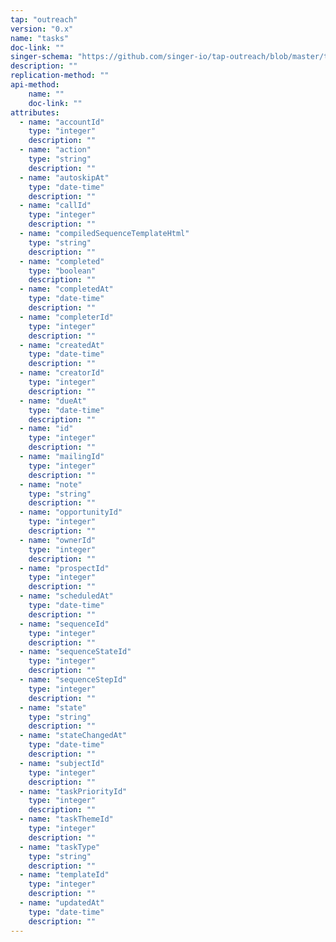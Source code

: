 ```yaml
---
tap: "outreach"
version: "0.x"
name: "tasks"
doc-link: ""
singer-schema: "https://github.com/singer-io/tap-outreach/blob/master/tap_outreach/schemas/tasks.json"
description: ""
replication-method: ""
api-method:
    name: ""
    doc-link: ""
attributes:
  - name: "accountId"
    type: "integer"
    description: ""
  - name: "action"
    type: "string"
    description: ""
  - name: "autoskipAt"
    type: "date-time"
    description: ""
  - name: "callId"
    type: "integer"
    description: ""
  - name: "compiledSequenceTemplateHtml"
    type: "string"
    description: ""
  - name: "completed"
    type: "boolean"
    description: ""
  - name: "completedAt"
    type: "date-time"
    description: ""
  - name: "completerId"
    type: "integer"
    description: ""
  - name: "createdAt"
    type: "date-time"
    description: ""
  - name: "creatorId"
    type: "integer"
    description: ""
  - name: "dueAt"
    type: "date-time"
    description: ""
  - name: "id"
    type: "integer"
    description: ""
  - name: "mailingId"
    type: "integer"
    description: ""
  - name: "note"
    type: "string"
    description: ""
  - name: "opportunityId"
    type: "integer"
    description: ""
  - name: "ownerId"
    type: "integer"
    description: ""
  - name: "prospectId"
    type: "integer"
    description: ""
  - name: "scheduledAt"
    type: "date-time"
    description: ""
  - name: "sequenceId"
    type: "integer"
    description: ""
  - name: "sequenceStateId"
    type: "integer"
    description: ""
  - name: "sequenceStepId"
    type: "integer"
    description: ""
  - name: "state"
    type: "string"
    description: ""
  - name: "stateChangedAt"
    type: "date-time"
    description: ""
  - name: "subjectId"
    type: "integer"
    description: ""
  - name: "taskPriorityId"
    type: "integer"
    description: ""
  - name: "taskThemeId"
    type: "integer"
    description: ""
  - name: "taskType"
    type: "string"
    description: ""
  - name: "templateId"
    type: "integer"
    description: ""
  - name: "updatedAt"
    type: "date-time"
    description: ""
---
```

